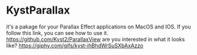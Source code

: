 # KystParallax

it's a pakage for your Parallax Effect applications on MacOS and IOS. 
If you follow this link, you can see how to use it. https://github.com/Kyst2/ParallaxView
are you interested in what it looks like? https://giphy.com/gifs/kyst-ihBhdWrSuSXbAxAzzo
